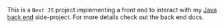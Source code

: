 This is a `Next JS` project implementing a front end to interact with my [Java back end](https://nextjs.org) side-project. For more details check out the back end docs. 
